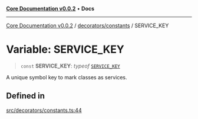 [**Core Documentation v0.0.2**](../../../README.md) • **Docs**

***

[Core Documentation v0.0.2](../../../modules.md) / [decorators/constants](../README.md) / SERVICE\_KEY

# Variable: SERVICE\_KEY

> `const` **SERVICE\_KEY**: *typeof* [`SERVICE_KEY`](SERVICE_KEY.md)

A unique symbol key to mark classes as services.

## Defined in

[src/decorators/constants.ts:44](https://github.com/stonemjs/core/blob/aa2a76ee3b0b5f73fa20c9cec0decb9263cddbc2/src/decorators/constants.ts#L44)
